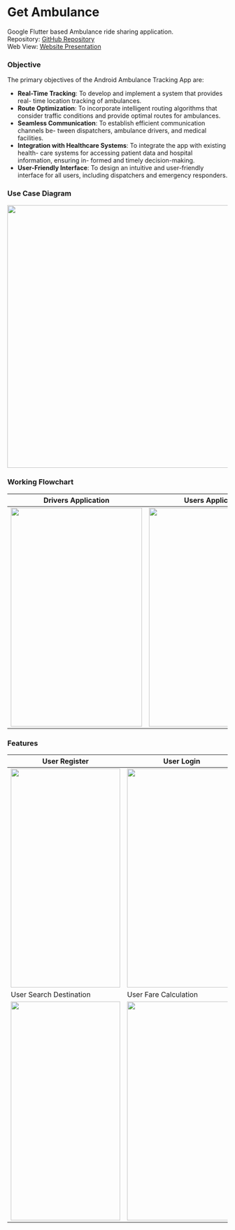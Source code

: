 # Get Ambulance
Google Flutter based Ambulance ride sharing application. <br>
Repository: <a href="https://github.com/abdulmukit98/Flutter-Ambulance"> GitHub Repository </a> <br>
Web View: <a href="https://abdulmukit98.github.io/Flutter-Ambulance/"> Website Presentation </a>  <br>

### Objective
The primary objectives of the Android Ambulance Tracking App are:
* **Real-Time Tracking**: To develop and implement a system that provides real-
time location tracking of ambulances.
* **Route Optimization**: To incorporate intelligent routing algorithms that consider
traffic conditions and provide optimal routes for ambulances.
* **Seamless Communication**: To establish efficient communication channels be-
tween dispatchers, ambulance drivers, and medical facilities.
* **Integration with Healthcare Systems**: To integrate the app with existing health-
care systems for accessing patient data and hospital information, ensuring in-
formed and timely decision-making.
* **User-Friendly Interface**: To design an intuitive and user-friendly interface for
all users, including dispatchers and emergency responders.

### Use Case Diagram
<img src="https://github.com/abdulmukit98/Flutter-Ambulance/assets/56398175/bb173601-0d87-4cad-89a9-186b2bd505ed" width="600" height="600" />

### Working Flowchart

|Drivers Application |  Users Application|
|-------------------| -------------------|
| <img src="https://github.com/abdulmukit98/Flutter-Ambulance/assets/56398175/d33a889c-d16c-4d23-8deb-064f6f89f406" width="300" height="500" />   |<img src="https://github.com/abdulmukit98/Flutter-Ambulance/assets/56398175/86e1921c-ee25-4203-8575-93c60ae8dde3" width="300" height="500" /> |

### Features

| User Register | User Login | Homepage |
|---------------|-------------|------------|
|<img src="https://github.com/abdulmukit98/Flutter-Ambulance/assets/56398175/d5e21c41-b7e5-4e60-b670-df474445cd3a" width="250" height="500" />| <img src="https://github.com/abdulmukit98/Flutter-Ambulance/assets/56398175/60b09438-eaf1-49a3-9eb2-c1cef76ddecf" width="250" height="500" /> | <img src="https://github.com/abdulmukit98/Flutter-Ambulance/assets/56398175/0e5f247f-a50e-4aac-8d07-475b622b7f48" width="250" height="500" /> |
|User Search Destination | User Fare Calculation | Navigation Drawer |
|<img src="https://github.com/abdulmukit98/Flutter-Ambulance/assets/56398175/a1ebba5a-60d8-41d0-b985-e9ec223de316" width="250" height="500" />|  <img src="https://github.com/abdulmukit98/Flutter-Ambulance/assets/56398175/0f3b526f-e869-439f-8dba-181df09def0a" width="250" height="500" /> |  <img src="https://github.com/abdulmukit98/Flutter-Ambulance/assets/56398175/0b1cd28a-8188-4653-a37a-550f95a6b64b" width="250" height="500" /> |




